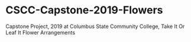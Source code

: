 # CSCC-Capstone-2019-Flowers
Capstone Project, 2019 at Columbus State Community College, Take It Or Leaf It Flower Arrangements
